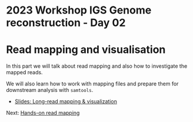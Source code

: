 # 2023 Workshop IGS Genome reconstruction - Day 02

# Read mapping and visualisation

In this part we will talk about read mapping and also how to investigate the mapped reads. 

We will also learn how to work with mapping files and prepare them for downstream analysis with `samtools`.

 * [Slides: Long-read mapping & visualization](https://docs.google.com/presentation/d/14HsJnxVOcannAsK7p2xg3oRiktlUE7FxoXRbytH6BVs/edit?usp=sharing)


Next: [Hands-on read mapping](mapping-handson.md)